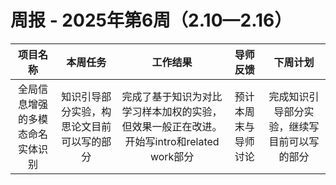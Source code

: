 # 周报 - 2025年第6周（2.10—2.16）


|  项目名称  |         本周任务         | 工作结果 | 导师反馈 |  下周计划| 
|:----------:|:--------------------:|:--:|:--------:|:--------:|
|  全局信息增强的多模态命名实体识别       | 知识引导部分实验，构思论文目前可以写的部分| 完成了基于知识为对比学习样本加权的实验，但效果一般正在改进。开始写intro和related work部分 | 预计本周末与导师讨论 | 完成知识引导部分实验，继续写目前可以写的部分